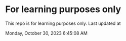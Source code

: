 # For learning purposes only
This repo is for learning purposes only.
Last updated at

Monday, October 30, 2023 6:45:08 AM

